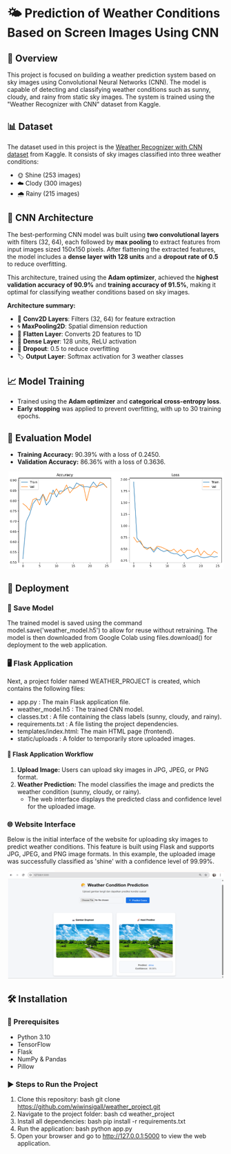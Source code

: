 # 🌤️ Prediction of Weather Conditions Based on Screen Images Using CNN

## 🧭 Overview
This project is focused on building a weather prediction system based on sky images using Convolutional Neural Networks (CNN). The model is capable of detecting and classifying weather conditions such as sunny, cloudy, and rainy from static sky images. The system is trained using the "Weather Recognizer with CNN" dataset from Kaggle.

## 📊 Dataset 
The dataset used in this project is the [Weather Recognizer with CNN dataset](https://www.kaggle.com/datasets/abhay06102003/weather-recognizer-with-cnn) from Kaggle. It consists of sky images classified into three weather conditions:
- 🌞 Shine (253 images)
- ☁️ Clody (300 images)
- 🌧️ Rainy (215 images)
 
## 🧠 CNN Architecture
The best-performing CNN model was built using **two convolutional layers** with filters (32, 64), each followed by **max pooling** to extract features from input images sized 150x150 pixels. After flattening the extracted features, the model includes a **dense layer with 128 units** and a **dropout rate of 0.5** to reduce overfitting.

This architecture, trained using the **Adam optimizer**, achieved the **highest validation accuracy of 90.9%** and **training accuracy of 91.5%**, making it optimal for classifying weather conditions based on sky images.

**Architecture summary:**
- 🧩 **Conv2D Layers**: Filters (32, 64) for feature extraction
- 🌀 **MaxPooling2D**: Spatial dimension reduction
- 🧱 **Flatten Layer**: Converts 2D features to 1D
- 🔢 **Dense Layer**: 128 units, ReLU activation
- 🧯 **Dropout**: 0.5 to reduce overfitting
- 🏷️ **Output Layer**: Softmax activation for 3 weather classes

## 📈 Model Training
- Trained using the **Adam optimizer** and **categorical cross-entropy loss**.
- **Early stopping** was applied to prevent overfitting, with up to 30 training epochs.

## 🧪 Evaluation Model 
- **Training Accuracy:** 90.39% with a loss of 0.2450.
- **Validation Accuracy:**  86.36% with a loss of 0.3636.

<div style="text-align: center;">
    <img src="assets/result.png" alt="Training and Validation Results" width="500"/>
</div>

## 🚀 Deployment
### 💾 Save Model
The trained model is saved using the command model.save('weather_model.h5') to allow for reuse without retraining. The model is then downloaded from Google Colab using files.download() for deployment to the web application.

### 🖥️ Flask Application 
Next, a project folder named WEATHER_PROJECT is created, which contains the following files:
- app.py              : The main Flask application file.
- weather_model.h5    : The trained CNN model.
- classes.txt         : A file containing the class labels (sunny, cloudy, and rainy).
- requirements.txt    : A file listing the project dependencies.
- templates/index.html: The main HTML page (frontend).
- static/uploads      : A folder to temporarily store uploaded images.

#### 🔁 Flask Application Workflow
1. **Upload Image:** Users can upload sky images in JPG, JPEG, or PNG format.
2. **Weather Prediction:** The model classifies the image and predicts the weather condition (sunny, cloudy, or rainy).
   - The web interface displays the predicted class and confidence level for the uploaded image.

### 🌐 Website Interface 
Below is the initial interface of the website for uploading sky images to predict weather conditions. This feature is built using Flask and supports JPG, JPEG, and PNG image formats. In this example, the uploaded image was successfully classified as 'shine' with a confidence level of 99.99%.
<div style="text-align: center;">
    <img src="assets/web.png" alt="Website Interface" width="500"/>
</div>

## 🛠️ Installation
### 📌 Prerequisites
- Python 3.10
- TensorFlow
- Flask
- NumPy & Pandas
- Pillow

### ▶️ Steps to Run the Project
1. Clone this repository:
   bash
   git clone https://github.com/wiwinsigall/weather_project.git
2. Navigate to the project folder:
   bash
   cd weather_project
3. Install all dependencies:
   bash
   pip install -r requirements.txt
4. Run the application:
   bash
   python app.py
5. Open your browser and go to http://127.0.0.1:5000 to view the web application.

   
